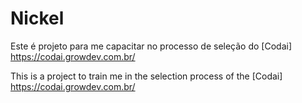 # Nickel

Este é projeto para me capacitar no processo de seleção do [Codai] https://codai.growdev.com.br/

This is a project to train me in the selection process of the [Codai] https://codai.growdev.com.br/
